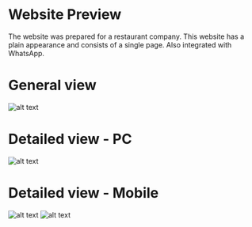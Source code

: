 # Website Preview
  The website was prepared for a restaurant company. This website has a plain appearance and consists of a single page. Also integrated with WhatsApp.
#
# General view
![alt text](https://github.com/sercannaya/restaurant-company/blob/main/preview/preview.jpg)
# Detailed view - PC
![alt text](https://github.com/sercannaya/restaurant-company/blob/main/preview/preview-pc.png)
# Detailed view - Mobile
![alt text](https://github.com/sercannaya/restaurant-company/blob/main/preview/preview-mobile.png)
![alt text](https://github.com/sercannaya/restaurant-company/blob/main/preview/preview-mobile-2.png)
